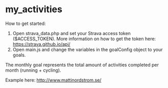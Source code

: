 # my_activities

How to get started:
1. Open strava_data.php and set your Strava access token ($ACCESS_TOKEN). More information on how to get the token here: https://strava.github.io/api/
2. Open main.js and change the variables in the goalConfig object to your goals.

The monthly goal represents the total amount of activities completed per month (running + cycling).

Example here: http://www.mattinordstrom.se/
